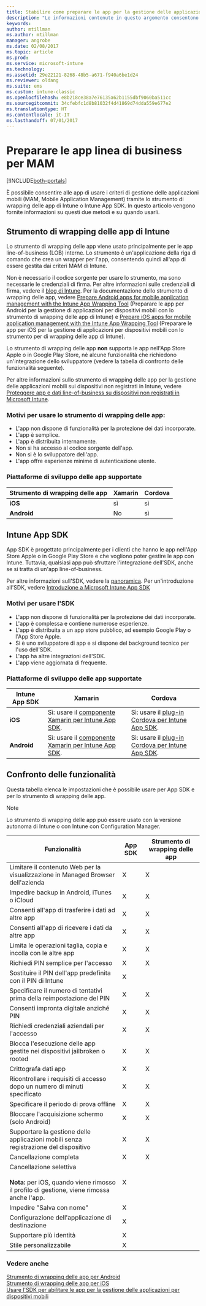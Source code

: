 ```yaml
---
title: Stabilire come preparare le app per la gestione delle applicazioni mobili con Microsoft Intune
description: "Le informazioni contenute in questo argomento consentono di stabilire quando è necessario usare lo strumento di wrapping delle app e App SDK per abilitare le app line-of-business personalizzate per l'uso dei criteri di gestione delle app mobili."
keywords: 
author: mtillman
ms.author: mtillman
manager: angrobe
ms.date: 02/08/2017
ms.topic: article
ms.prod: 
ms.service: microsoft-intune
ms.technology: 
ms.assetid: 29e22121-8268-48b5-a671-f940a6be1d24
ms.reviewer: oldang
ms.suite: ems
ms.custom: intune-classic
ms.openlocfilehash: e8b218ce38a7e76135a62b1155dbf9060ba511cc
ms.sourcegitcommit: 34cfebfc1d8b81032f4d41869d74dda559e677e2
ms.translationtype: HT
ms.contentlocale: it-IT
ms.lasthandoff: 07/01/2017
---
```

# <a name="prepare-line-of-business-apps-for-mam"></a>Preparare le app linea di business per MAM

[!INCLUDE[both-portals](./includes/note-for-both-portals.md)]

È possibile consentire alle app di usare i criteri di gestione delle applicazioni mobili (MAM, Mobile Application Management) tramite lo strumento di wrapping delle app di Intune o Intune App SDK. In questo articolo vengono fornite informazioni su questi due metodi e su quando usarli.

## <a name="intune-app-wrapping-tool"></a>Strumento di wrapping delle app di Intune
Lo strumento di wrapping delle app viene usato principalmente per le app line-of-business (LOB) interne. Lo strumento è un'applicazione della riga di comando che crea un wrapper per l'app, consentendo quindi all'app di essere gestita dai criteri MAM di Intune.

Non è necessario il codice sorgente per usare lo strumento, ma sono necessarie le credenziali di firma.  Per altre informazioni sulle credenziali di firma, vedere il [blog di Intune](https://blogs.technet.microsoft.com/enterprisemobility/2015/02/25/how-to-obtain-the-prerequisites-for-the-intune-app-wrapping-tool-for-ios/). Per la documentazione dello strumento di wrapping delle app, vedere [Prepare Android apps for mobile application management with the Intune App Wrapping Tool](app-wrapper-prepare-android.md) (Preparare le app per Android per la gestione di applicazioni per dispositivi mobili con lo strumento di wrapping delle app di Intune) e [Prepare iOS apps for mobile application management with the Intune App Wrapping Tool](app-wrapper-prepare-ios.md) (Preparare le app per iOS per la gestione di applicazioni per dispositivi mobili con lo strumento per di wrapping delle app di Intune).

Lo strumento di wrapping delle app **non** supporta le app nell'App Store Apple o in Google Play Store, né alcune funzionalità che richiedono un'integrazione dello sviluppatore (vedere la tabella di confronto delle funzionalità seguente).


Per altre informazioni sullo strumento di wrapping delle app per la gestione delle applicazioni mobili sui dispositivi non registrati in Intune, vedere [Proteggere app e dati line-of-business su dispositivi non registrati in Microsoft Intune](/intune-classic/deploy-use/protect-line-of-business-apps-and-data-on-devices-not-enrolled-in-microsoft-intune).

### <a name="reasons-to-use-the-app-wrapping-tool"></a>Motivi per usare lo strumento di wrapping delle app:
* L'app non dispone di funzionalità per la protezione dei dati incorporate.
* L'app è semplice.
* L'app è distribuita internamente.
* Non si ha accesso al codice sorgente dell'app.
* Non si è lo sviluppatore dell'app.
* L'app offre esperienze minime di autenticazione utente.


### <a name="supported-app-development-platforms"></a>Piattaforme di sviluppo delle app supportate

|**Strumento di wrapping delle app** | **Xamarin** |**Cordova** |
|------|----|----|
|**iOS** |sì|sì|
|**Android**| No |sì|

## <a name="intune-app-sdk"></a>Intune App SDK
App SDK è progettato principalmente per i clienti che hanno le app nell'App Store Apple o in Google Play Store e che vogliono poter gestire le app con Intune. Tuttavia, qualsiasi app può sfruttare l'integrazione dell'SDK, anche se si tratta di un'app line-of-business.

Per altre informazioni sull'SDK, vedere la [panoramica](app-sdk.md). Per un'introduzione all'SDK, vedere [Introduzione a Microsoft Intune App SDK](app-sdk-get-started.md)

### <a name="reasons-to-use-the-sdk"></a>Motivi per usare l'SDK
* L'app non dispone di funzionalità per la protezione dei dati incorporate.
* L'app è complessa e contiene numerose esperienze.
* L'app è distribuita a un app store pubblico, ad esempio Google Play o l'App Store Apple.
* Si è uno sviluppatore di app e si dispone del background tecnico per l'uso dell'SDK.
* L'app ha altre integrazioni dell'SDK.
* L'app viene aggiornata di frequente.

### <a name="supported-app-development-platforms"></a>Piattaforme di sviluppo delle app supportate

|**Intune App SDK** |**Xamarin** |**Cordova**
|------|----|----|
|**iOS**|Sì: usare il [componente Xamarin per Intune App SDK](app-sdk-xamarin.md).|Sì: usare il [plug-in Cordova per Intune App SDK](app-sdk-cordova.md).|
|**Android**| Sì: usare il [componente Xamarin per Intune App SDK](app-sdk-xamarin.md).|Sì: usare il [plug-in Cordova per Intune App SDK](app-sdk-cordova.md).|

## <a name="feature-comparison"></a>Confronto delle funzionalità
Questa tabella elenca le impostazioni che è possibile usare per App SDK e per lo strumento di wrapping delle app.

> [!NOTE]
> Lo strumento di wrapping delle app può essere usato con la versione autonoma di Intune o con Intune con Configuration Manager.

|Funzionalità|App SDK|Strumento di wrapping delle app|
|-----------|---------------------|-----------|
|Limitare il contenuto Web per la visualizzazione in Managed Browser dell'azienda|X|X|
|Impedire backup in Android, iTunes o iCloud|X|X|
|Consenti all'app di trasferire i dati ad altre app|X|X|
|Consenti all'app di ricevere i dati da altre app|X|X|
|Limita le operazioni taglia, copia e incolla con le altre app|X|X|
|Richiedi PIN semplice per l'accesso|X|X|
|Sostituire il PIN dell'app predefinita con il PIN di Intune|X||
|Specificare il numero di tentativi prima della reimpostazione del PIN|X|X|
|Consenti impronta digitale anziché PIN |X|X|
|Richiedi credenziali aziendali per l'accesso|X|X|
|Blocca l'esecuzione delle app gestite nei dispositivi jailbroken o rooted|X|X|
|Crittografa dati app|X|X|
|Ricontrollare i requisiti di accesso dopo un numero di minuti specificato|X|X|
|Specificare il periodo di prova offline|X|X|
|Bloccare l'acquisizione schermo (solo Android)|X|X|
|Supportare la gestione delle applicazioni mobili senza registrazione del dispositivo|X|X|
|Cancellazione completa|X|X|
|Cancellazione selettiva <br></br>**Nota:** per iOS, quando viene rimosso il profilo di gestione, viene rimossa anche l'app.|X||
|Impedire "Salva con nome" |X||
|Configurazione dell'applicazione di destinazione |X||
|Supportare più identità|X||
|Stile personalizzabile |X|||
### <a name="see-also"></a>Vedere anche

[Strumento di wrapping delle app per Android](app-wrapper-prepare-android.md)</br>
[Strumento di wrapping delle app per iOS](app-wrapper-prepare-ios.md)</br>
[Usare l'SDK per abilitare le app per la gestione delle applicazioni per dispositivi mobili](/intune-classic/deploy-use/use-the-sdk-to-enable-apps-for-mobile-application-management)
